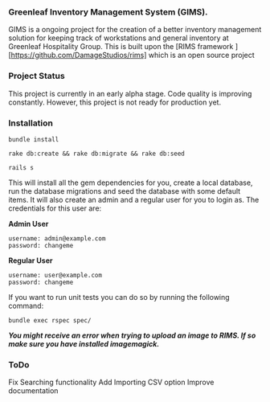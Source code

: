 ### Greenleaf Inventory Management System (GIMS).

GIMS is a ongoing project for the creation of a better inventory management solution for keeping track of workstations and general inventory at Greenleaf Hospitality Group. This is built upon the [RIMS framework ][https://github.com/DamageStudios/rims] which is an open source project


### Project Status
This project is currently in an early alpha stage. Code quality is improving constantly. However, this project is not ready for production yet.

### Installation

`bundle install`

`rake db:create && rake db:migrate && rake db:seed`

`rails s`

This will install all the gem dependencies for you, create a local database, run the database migrations and seed the database with some default items. It will also create an admin and a regular user for you to login as. The credentials for this user are:

**Admin User**
```
username: admin@example.com
password: changeme
```
**Regular User**
```
username: user@example.com
password: changeme
```

If you want to run unit tests you can do so by running the following command:

`bundle exec rspec spec/`

***You might receive an error when trying to upload an image to RIMS. If so make sure you have installed imagemagick.***

### ToDo
Fix Searching functionality
Add Importing CSV option
Improve documentation
